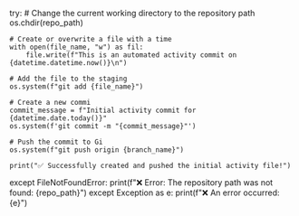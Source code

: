 try:
    # Change the current working directory to the repository path
    os.chdir(repo_path)
    
    # Create or overwrite a file with a time
    with open(file_name, "w") as fil:
        file.write(f"This is an automated activity commit on {datetime.datetime.now()}\n")
    
    # Add the file to the staging 
    os.system(f"git add {file_name}")
    
    # Create a new commi
    commit_message = f"Initial activity commit for {datetime.date.today()}"
    os.system(f'git commit -m "{commit_message}"')
    
    # Push the commit to Gi
    os.system(f"git push origin {branch_name}")
    
    print("✅ Successfully created and pushed the initial activity file!")

except FileNotFoundError:
    print(f"❌ Error: The repository path was not found: {repo_path}")
except Exception as e:
    print(f"❌ An error occurred: {e}")
